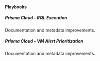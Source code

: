 
#### Playbooks

##### Prisma Cloud - RQL Execution

Documentation and metadata improvements.
##### Prisma Cloud - VM Alert Prioritization

Documentation and metadata improvements.

